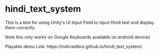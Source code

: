 # hindi_text_system
 
<p>This is a test for using Unity's UI Input Field to input Hindi text and display them correctly. 
</p>
 <p>Note this only works on Google Keyboards available on android devices</p>
 <p>Playable demo Link: https://indcredibro.github.io/hindi_text_system/</p>
 
